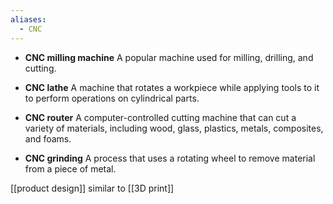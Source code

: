 ```yaml
---
aliases:
  - CNC
---
```

- **CNC milling machine**
  A popular machine used for milling, drilling, and cutting. 
    
- **CNC lathe**
  A machine that rotates a workpiece while applying tools to it to perform operations on cylindrical parts. 
    
- **CNC router**
  A computer-controlled cutting machine that can cut a variety of materials, including wood, glass, plastics, metals, composites, and foams. 
    
- **CNC grinding**
  A process that uses a rotating wheel to remove material from a piece of metal.

[[product design]]
similar to [[3D print]]
